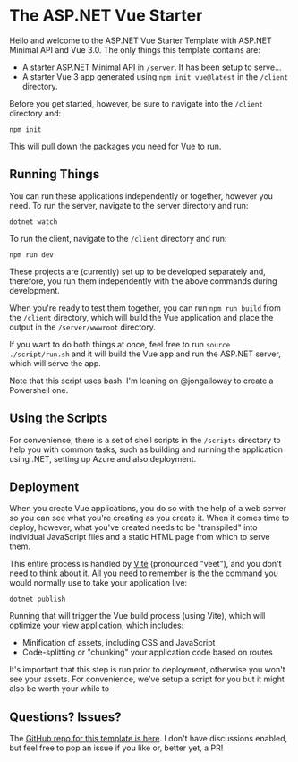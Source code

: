 # The ASP.NET Vue Starter

Hello and welcome to the ASP.NET Vue Starter Template with ASP.NET Minimal API and Vue 3.0. The only things this template contains are:

 - A starter ASP.NET Minimal API in `/server`. It has been setup to serve...
 - A starter Vue 3 app generated using `npm init vue@latest` in the `/client` directory.

Before you get started, however, be sure to navigate into the `/client` directory and:

```
npm init
```

This will pull down the packages you need for Vue to run.

## Running Things

You can run these applications independently or together, however you need. To run the server, navigate to the server directory and run:

```
dotnet watch
```

To run the client, navigate to the `/client` directory and run:

```
npm run dev
```

These projects are (currently) set up to be developed separately and, therefore, you run them independently with the above commands during development.

When you're ready to test them together, you can run `npm run build` from the `/client` directory, which will build the Vue application and place the output in the `/server/wwwroot` directory.

If you want to do both things at once, feel free to run `source ./script/run.sh` and it will build the Vue app and run the ASP.NET server, which will serve the app.

Note that this script uses bash. I'm leaning on @jongalloway to create a Powershell one.

## Using the Scripts

For convenience, there is a set of shell scripts in the `/scripts` directory to help you with common tasks, such as building and running the application using .NET, setting up Azure and also deployment.

## Deployment

When you create Vue applications, you do so with the help of a web server so you can see what you're creating as you create it. When it comes time to deploy, however, what you've created needs to be "transpiled" into individual JavaScript files and a static HTML page from which to serve them.

This entire process is handled by [Vite](https://vitejs.dev/) (pronounced "veet"), and you don't need to think about it. All you need to remember is the the command you would normally use to take your application live:

```
dotnet publish
```

Running that will trigger the Vue build process (using Vite), which will optimize your view application, which includes:

 - Minification of assets, including CSS and JavaScript
 - Code-splitting or "chunking" your application code based on routes

It's important that this step is run prior to deployment, otherwise you won't see your assets. For convenience, we've setup a script for you but it might also be worth your while to 


## Questions? Issues?

The [GitHub repo for this template is here](https://github.com/robconery/Vue.Starter). I don't have discussions enabled, but feel free to pop an issue if you like or, better yet, a PR!

